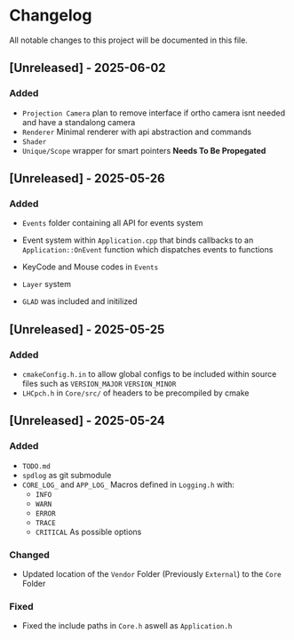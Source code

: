 # Changelog

All notable changes to this project will be documented in this file.

## [Unreleased] - 2025-06-02

### Added

- `Projection Camera` plan to remove interface if ortho camera isnt needed and have a standalong camera
- `Renderer` Minimal renderer with api abstraction and commands
- `Shader`
- `Unique/Scope` wrapper for smart pointers **Needs To Be Propegated**

## [Unreleased] - 2025-05-26

### Added

- `Events` folder containing all API for events system
- Event system within `Application.cpp` that binds callbacks to an `Application::OnEvent` function which dispatches events to functions
- KeyCode and Mouse codes in `Events`

- `Layer` system
- `GLAD` was included and initilized

## [Unreleased] - 2025-05-25

### Added

- `cmakeConfig.h.in` to allow global configs to be included within source files such as `VERSION_MAJOR` `VERSION_MINOR`
- `LHCpch.h` in `Core/src/` of headers to be precompiled by cmake

## [Unreleased] - 2025-05-24

### Added

- `TODO.md`
- `spdlog` as git submodule
- `CORE_LOG_` and `APP_LOG_` Macros defined in `Logging.h` with:
  - `INFO`
  - `WARN`
  - `ERROR`
  - `TRACE`
  - `CRITICAL`
    As possible options

### Changed

- Updated location of the `Vendor` Folder (Previously `External`) to the `Core` Folder

### Fixed

- Fixed the include paths in `Core.h` aswell as `Application.h`
